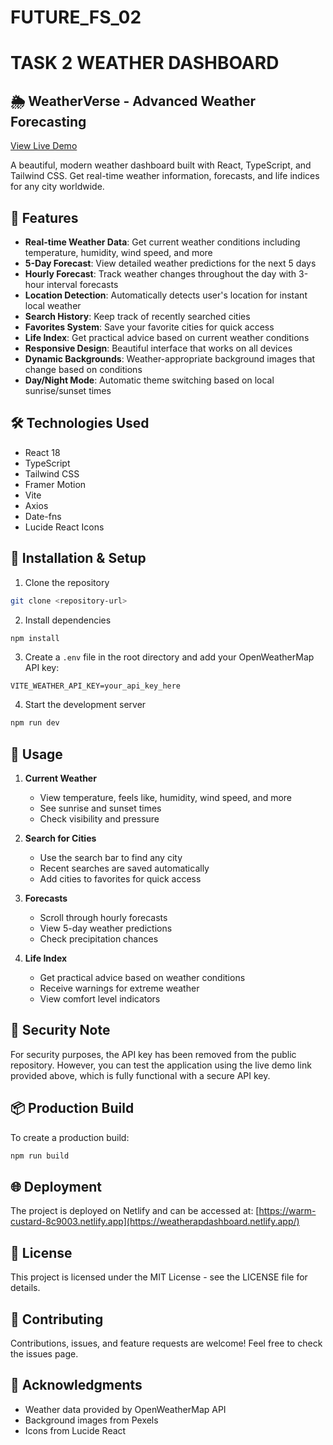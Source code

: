 # FUTURE_FS_02


# TASK 2 WEATHER DASHBOARD

## 🌦️ WeatherVerse - Advanced Weather Forecasting

[View Live Demo](https://weatherapdashboard.netlify.app/)

A beautiful, modern weather dashboard built with React, TypeScript, and Tailwind CSS. Get real-time weather information, forecasts, and life indices for any city worldwide.

## 🚀 Features

- **Real-time Weather Data**: Get current weather conditions including temperature, humidity, wind speed, and more
- **5-Day Forecast**: View detailed weather predictions for the next 5 days
- **Hourly Forecast**: Track weather changes throughout the day with 3-hour interval forecasts
- **Location Detection**: Automatically detects user's location for instant local weather
- **Search History**: Keep track of recently searched cities
- **Favorites System**: Save your favorite cities for quick access
- **Life Index**: Get practical advice based on current weather conditions
- **Responsive Design**: Beautiful interface that works on all devices
- **Dynamic Backgrounds**: Weather-appropriate background images that change based on conditions
- **Day/Night Mode**: Automatic theme switching based on local sunrise/sunset times

## 🛠️ Technologies Used

- React 18
- TypeScript
- Tailwind CSS
- Framer Motion
- Vite
- Axios
- Date-fns
- Lucide React Icons

## 🔧 Installation & Setup

1. Clone the repository
```bash
git clone <repository-url>
```

2. Install dependencies
```bash
npm install
```

3. Create a `.env` file in the root directory and add your OpenWeatherMap API key:
```env
VITE_WEATHER_API_KEY=your_api_key_here
```

4. Start the development server
```bash
npm run dev
```

## 📱 Usage

1. **Current Weather**
   - View temperature, feels like, humidity, wind speed, and more
   - See sunrise and sunset times
   - Check visibility and pressure

2. **Search for Cities**
   - Use the search bar to find any city
   - Recent searches are saved automatically
   - Add cities to favorites for quick access

3. **Forecasts**
   - Scroll through hourly forecasts
   - View 5-day weather predictions
   - Check precipitation chances

4. **Life Index**
   - Get practical advice based on weather conditions
   - Receive warnings for extreme weather
   - View comfort level indicators

## 🔐 Security Note

For security purposes, the API key has been removed from the public repository. However, you can test the application using the live demo link provided above, which is fully functional with a secure API key.

## 📦 Production Build

To create a production build:
```bash
npm run build
```

## 🌐 Deployment

The project is deployed on Netlify and can be accessed at:
[https://warm-custard-8c9003.netlify.app](https://weatherapdashboard.netlify.app/)

## 📄 License

This project is licensed under the MIT License - see the LICENSE file for details.

## 🤝 Contributing

Contributions, issues, and feature requests are welcome! Feel free to check the issues page.

## 👏 Acknowledgments

- Weather data provided by OpenWeatherMap API
- Background images from Pexels
- Icons from Lucide React
